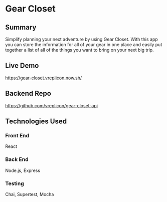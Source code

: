 # Gear Closet

## Summary
Simplify planning your next adventure by using Gear Closet. With this app you can store the information 
for all of your gear in one place and easily put together a list of all of the things you want to bring
on your next big trip.



## Live Demo

https://gear-closet.vreplicon.now.sh/

## Backend Repo

https://github.com/vreplicon/gear-closet-api

## Technologies Used

### Front End

React

### Back End

Node.js, Express

### Testing

Chai, Supertest, Mocha
